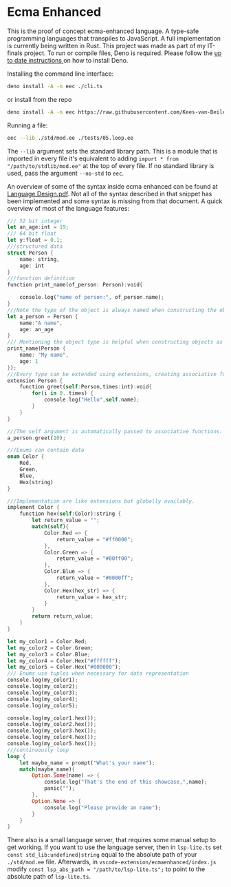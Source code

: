 # Ecma Enhanced
This is the proof of concept ecma-enhanced language. A type-safe programming languages that transpiles to JavaScript. A full implementation is currently being written in Rust. This project was made as part of my IT-finals project. To run or compile files, Deno is required.
Please follow the [up to date instructions ](https://docs.deno.com/runtime/manual/getting_started/installation) on how to install Deno.

Installing the command line interface:
```bash
deno install -A -n eec ./cli.ts
```
or install from the repo
```bash
deno install -A -n eec https://raw.githubusercontent.com/Kees-van-Beilen/ecma_enhanced_legacy/11901fadaaa5eb01b2badfda02553e147ebb74af/cli.ts
```

Running a file:
```bash
eec --lib ./std/mod.ee ./tests/05.loop.ee
```
The `--lib` argument sets the standard library path. This is a module that is imported in every file it's equivalent to adding `import * from "/path/to/stdlib/mod.ee"` at the top of every file. If no standard library is used, pass the argument `--no-std` to `eec`.


An overview of some of the syntax inside ecma enhanced can be found at [Language Design.pdf](./Language%20design.pdf). Not all of the syntax described in that snippet has been implemented and some syntax is missing from that document. A quick overview of most of the language features:
```rust
/// 52 bit integer
let an_age:int = 19;
/// 64 bit float
let y:float = 0.1;
///structured data
struct Person {
    name: string,
    age: int
}
///function definition
function print_name(of_person: Person):void{

    console.log("name of person:", of_person.name);
}
///Note the type of the object is always named when constructing the object
let a_person = Person {
    name:"A name",
    age: an_age
}
/// Mentioning the object type is helpful when constructing objects as part of a function argument.
print_name(Person {
    name: "My name",
    age: 1
});
///Every type can be extended using extensions, creating associative functions
extension Person {
    function greet(self:Person,times:int):void{
        for(i in 0..times) {
            console.log("Hello",self.name);
        }
    }
}

///The self argument is automatically passed to associative functions. 
a_person.greet(10);

///Enums can contain data
enum Color {
    Red,
    Green,
    Blue,
    Hex(string)
}

///Implementation are like extensions but globally availably.
implement Color {
    function hex(self:Color):string {
        let return_value = "";
        match(self){
            Color.Red => {
                return_value = "#ff0000";
            },
            Color.Green => {
                return_value = "#00ff00";
            },
            Color.Blue => {
                return_value = "#0000ff";
            },
            Color.Hex(hex_str) => {
                return_value = hex_str;
            }
        }
        return return_value;
    }
}

let my_color1 = Color.Red;
let my_color2 = Color.Green;
let my_color3 = Color.Blue;
let my_color4 = Color.Hex("#ffffff");
let my_color5 = Color.Hex("#000000");
/// Enums use tuples when necessary for data representation
console.log(my_color1);
console.log(my_color2);
console.log(my_color3);
console.log(my_color4);
console.log(my_color5);

console.log(my_color1.hex());
console.log(my_color2.hex());
console.log(my_color3.hex());
console.log(my_color4.hex());
console.log(my_color5.hex());
///continuously loop
loop {
    let maybe_name = prompt("What's your name");
    match(maybe_name){
        Option.Some(name) => {
            console.log("That's the end of this showcase,",name);
            panic("");
        },
        Option.None => {
            console.log("Please provide an name");
        }
    }
}
```


There also is a small language server, that requires some manual setup to get working. If you want to use the language server, then in `lsp-lite.ts` set `const std_lib:undefined|string` equal to the absolute path of your `./std/mod.ee` file. Afterwards, in `vscode-extension/ecmaenhanced/index.js` modify `const lsp_abs_path = "/path/to/lsp-lite.ts";` to point to the absolute path of `lsp-lite.ts`.


